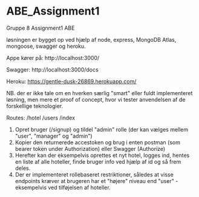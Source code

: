 # ABE_Assignment1

Gruppe 8
Assignment1 ABE

løsningen er bygget op ved hjælp af node, express, MongoDB Atlas, mongoose, swagger og heroku.

Appe kører på: http://localhost:3000/

Swagger: http://localhost:3000/docs

Heroku: https://gentle-dusk-26869.herokuapp.com/

NB. der er ikke tale om en hverken særlig "smart" eller fuldt implementeret løsning, men mere et proof of concept, hvor vi tester anvendelsen af de forskellige teknologier. 

Routes:
/hotel
/users
/index

1. Opret bruger (/signup) og tildel "admin" rolle (der kan vælges mellem "user", "manager" og "admin")
2. Kopier den returnerede accestoken og brug i enten postman (som bearer token under Authorization) eller Swagger (Authorize)  
3. Herefter kan der eksempelvis oprettes et nyt hotel, logges ind, hentes en liste af alle hoteller, finde bruger info ved hjælp af id og så frem deles.
4. Der er implementeret rollebaseret restriktioner, således at visse endpoints kræver at brugeren har et "højere" niveau end "user" - eksempelvis ved tilføjelsen af hoteller.